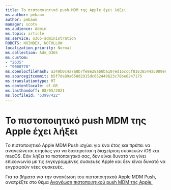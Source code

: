 ```yaml
---
title: Το πιστοποιητικό push MDM της Apple έχει λήξει
ms.author: pebaum
author: pebaum
manager: scotv
ms.audience: Admin
ms.topic: article
ms.service: o365-administration
ROBOTS: NOINDEX, NOFOLLOW
localization_priority: Normal
ms.collection: Adm_O365
ms.custom:
- "2635"
- "9000770"
ms.openlocfilehash: a349b0c4a7a0b7fe8e28ab0ba107ed16cccf81638544a5009e93fab66094fac4
ms.sourcegitcommit: b5f7da89a650d2915dc652449623c78be6247175
ms.translationtype: MT
ms.contentlocale: el-GR
ms.lasthandoff: 08/05/2021
ms.locfileid: "53997422"
---
```

# <a name="your-apple-mdm-push-certificate-has-expired"></a>Το πιστοποιητικό push MDM της Apple έχει λήξει

Το πιστοποιητικό Apple MDM Push ισχύει για ένα έτος και πρέπει να ανανεώνεται ετησίως για να διατηρείται η διαχείριση συσκευών iOS και macOS. Εάν λήξει το πιστοποιητικό σας, δεν είναι δυνατό να γίνει επικοινωνία με τις εγγεγραμμένες συσκευές Apple και δεν είναι δυνατό να εγγραφούν νέες συσκευές.

Για τα βήματα για την ανανέωση του πιστοποιητικού Apple MDM Push, ανατρέξτε στο θέμα [Ανανέωση πιστοποιητικού push MDM της Apple.](https://docs.microsoft.com/intune/apple-mdm-push-certificate-get#renew-apple-mdm-push-certificate)